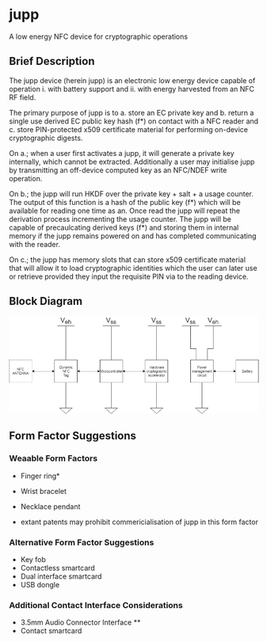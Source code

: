 # jupp
A low energy NFC device for cryptographic operations

## Brief Description

The jupp device (herein jupp) is an electronic low energy device capable of operation i. with battery support and ii. with energy harvested from an NFC RF field.

The primary purpose of jupp is to a. store an EC private key and b. return a single use derived EC public key hash (f*) on contact with a NFC reader and c. store PIN-protected x509 certificate material for performing on-device cryptographic digests.

On a.; when a user first activates a jupp, it will generate a private key internally, which cannot be extracted. Additionally a user may initialise jupp by transmitting an off-device computed key as an NFC/NDEF write operation.

On b.; the jupp will run HKDF over the private key + salt + a usage counter. The output of this function is a hash of the public key (f*) which will be available for reading one time as an. Once read the jupp will repeat the derivation process incrementing the usage counter. The jupp will be capable of precaulcating derived keys (f*) and storing them in internal memory if the jupp remains powered on and has completed communicating with the reader.

On c.; the jupp has memory slots that can store x509 certificate material that will allow it to load cryptographic identities which the user can later use or retrieve provided they input the requisite PIN via to the reading device.

## Block Diagram

![block diagram][blockdiagram]


## Form Factor Suggestions

### Weaable Form Factors
* Finger ring*
* Wrist bracelet
* Necklace pendant

* extant patents may prohibit commericialisation of jupp in this form factor

### Alternative Form Factor Suggestions
* Key fob
* Contactless smartcard
* Dual interface smartcard
* USB dongle

### Additional Contact Interface Considerations
* 3.5mm Audio Connector Interface **
* Contact smartcard

##

[blockdiagram]: https://github.com/benbenbenbenbenben/jupp/blob/master/Untitled%20Diagram.png "Block Diagram"


